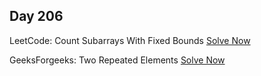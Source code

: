 ## Day 206

LeetCode: Count Subarrays With Fixed Bounds
[Solve Now](https://leetcode.com/problems/count-subarrays-with-fixed-bounds/description/)

GeeksForgeeks: Two Repeated Elements 
[Solve Now](https://www.geeksforgeeks.org/problems/two-repeated-elements-1587115621/1)